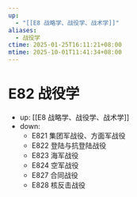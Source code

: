 ```yaml
---
up:
  - "[[E8 战略学、战役学、战术学]]"
aliases:
  - 战役学
ctime: 2025-01-25T16:11:21+08:00
mtime: 2025-10-01T11:41:34+08:00
---
```


# E82 战役学

- up: [[E8 战略学、战役学、战术学]]
- down:	
	- E821 集团军战役、方面军战役
	- E822 登陆与抗登陆战役
	- E823 海军战役
	- E824 空军战役
	- E827 合同战役
	- E828 核反击战役
	
